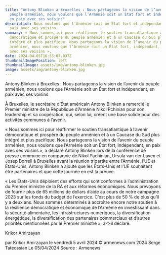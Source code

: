 ```yaml
---
title: "Antony Blinken à Bruxelles : Nous partageons la vision de l’avenir du
  peuple arménien, nous voulons que l’Arménie soit un État fort et indépendant,
  en paix avec ses voisins"
description: Nous voulons que l’Arménie soit un État fort et indépendant, en
  paix avec ses voisins
summary: « Nous sommes ici pour réaffirmer le soutien transatlantique à l’avenir
  démocratique et prospère du peuple arménien et à un Caucase du Sud plus
  intégré et plus pacifique. Nous partageons la vision de l’avenir du peuple
  arménien, nous voulons que l’Arménie soit un État fort, indépendant, en paix
  avec ses voisins »,
date: 2024-04-05T16:55:07.837Z
thumbnailImagePosition: left
thumbnailImage: assets/img/antony-blinken.jpg
image: assets/img/antony-blinken.jpg
---
```

Antony Blinken à Bruxelles : Nous partageons la vision de l’avenir du peuple arménien, nous voulons que l’Arménie soit un État fort et indépendant, en paix avec ses voisins


À Bruxelles, le secrétaire d’État américain Antony Blinken a remercié le Premier ministre de la République d’Arménie Nikol Pchinian pour son leadership et sa coopération, qui, selon lui, créent une base solide pour des activités communes à l’avenir.

« Nous sommes ici pour réaffirmer le soutien transatlantique à l’avenir démocratique et prospère du peuple arménien et à un Caucase du Sud plus intégré et plus pacifique. Nous partageons la vision de l’avenir du peuple arménien, nous voulons que l’Arménie soit un État fort, indépendant, en paix avec ses voisins », a déclaré Antony Blinken lors de la conférence de presse commune en compagnie de Nikol Pachinian, Ursula van der Layen et Josep Borrell à Bruxelles avant la réunion tripartite entre l’Arménie, l’UE et États-Unis.
Antony Blinken a ajouté que les États-Unis et l’UE souhaitent être partenaires et que cette journée en est la preuve.

« Les États-Unis déploient des efforts qui sont conformes à l’administration du Premier ministre de la RA et aux réformes économiques. Nous prévoyons de fournir plus de 65 millions de dollars d’aide au cours de notre campagne 2023 sur les fonds du budget de l’exercice. C’est plus de 50 % de plus qu’il y a deux ans. Nous sommes déterminés à accroître encore notre soutien à la résilience démocratique et économique de l’Arménie en investissant dans la sécurité alimentaire, les infrastructures numériques, la diversification énergétique, la diversification des partenaires commerciaux et d’autres priorités mentionnées par le Premier ministre », a-t-il déclaré.

Krikor Amirzayan

par Krikor Amirzayan le vendredi 5 avril 2024
© armenews.com 2024
S﻿erge Tateossian Le 05/04/2024   Source : Armenews